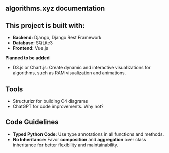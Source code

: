 ## algorithms.xyz documentation

## This project is built with:

- **Backend:** Django, Django Rest Framework
- **Database:** SQLite3
- **Frontend:** Vue.js

**Planned to be added**
- D3.js or Chart.js: Create dynamic and interactive visualizations for algorithms, such as RAM visualization and animations.

## Tools

- Structurizr for building C4 diagrams
- ChatGPT for code improvements. Why not? 
  
## Code Guidelines

- **Typed Python Code:** Use type annotations in all functions and methods.
- **No Inheritance:** Favor **composition** and **aggregation** over class inheritance for better flexibility and maintainability.
